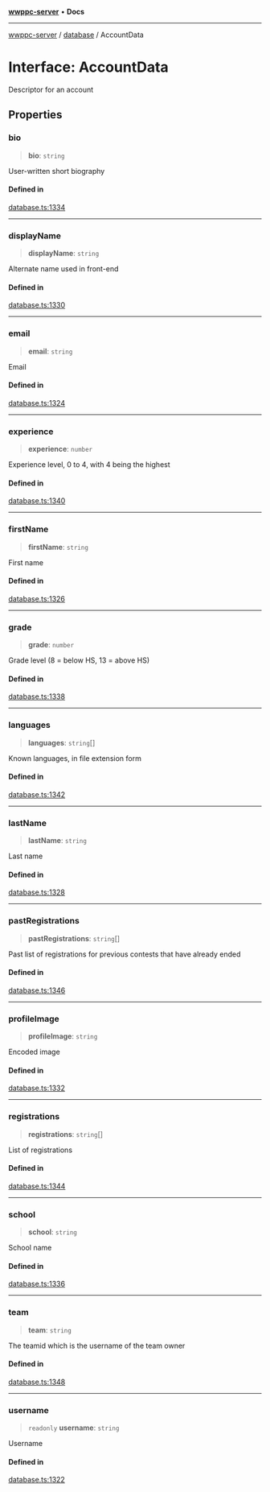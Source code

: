 [**wwppc-server**](../../README.md) • **Docs**

***

[wwppc-server](../../modules.md) / [database](../README.md) / AccountData

# Interface: AccountData

Descriptor for an account

## Properties

### bio

> **bio**: `string`

User-written short biography

#### Defined in

[database.ts:1334](https://github.com/WWPPC/WWPPC-server/blob/64a61903b5a0f4aa306afe641a1ba5b173736b1a/src/database.ts#L1334)

***

### displayName

> **displayName**: `string`

Alternate name used in front-end

#### Defined in

[database.ts:1330](https://github.com/WWPPC/WWPPC-server/blob/64a61903b5a0f4aa306afe641a1ba5b173736b1a/src/database.ts#L1330)

***

### email

> **email**: `string`

Email

#### Defined in

[database.ts:1324](https://github.com/WWPPC/WWPPC-server/blob/64a61903b5a0f4aa306afe641a1ba5b173736b1a/src/database.ts#L1324)

***

### experience

> **experience**: `number`

Experience level, 0 to 4, with 4 being the highest

#### Defined in

[database.ts:1340](https://github.com/WWPPC/WWPPC-server/blob/64a61903b5a0f4aa306afe641a1ba5b173736b1a/src/database.ts#L1340)

***

### firstName

> **firstName**: `string`

First name

#### Defined in

[database.ts:1326](https://github.com/WWPPC/WWPPC-server/blob/64a61903b5a0f4aa306afe641a1ba5b173736b1a/src/database.ts#L1326)

***

### grade

> **grade**: `number`

Grade level (8 = below HS, 13 = above HS)

#### Defined in

[database.ts:1338](https://github.com/WWPPC/WWPPC-server/blob/64a61903b5a0f4aa306afe641a1ba5b173736b1a/src/database.ts#L1338)

***

### languages

> **languages**: `string`[]

Known languages, in file extension form

#### Defined in

[database.ts:1342](https://github.com/WWPPC/WWPPC-server/blob/64a61903b5a0f4aa306afe641a1ba5b173736b1a/src/database.ts#L1342)

***

### lastName

> **lastName**: `string`

Last name

#### Defined in

[database.ts:1328](https://github.com/WWPPC/WWPPC-server/blob/64a61903b5a0f4aa306afe641a1ba5b173736b1a/src/database.ts#L1328)

***

### pastRegistrations

> **pastRegistrations**: `string`[]

Past list of registrations for previous contests that have already ended

#### Defined in

[database.ts:1346](https://github.com/WWPPC/WWPPC-server/blob/64a61903b5a0f4aa306afe641a1ba5b173736b1a/src/database.ts#L1346)

***

### profileImage

> **profileImage**: `string`

Encoded image

#### Defined in

[database.ts:1332](https://github.com/WWPPC/WWPPC-server/blob/64a61903b5a0f4aa306afe641a1ba5b173736b1a/src/database.ts#L1332)

***

### registrations

> **registrations**: `string`[]

List of registrations

#### Defined in

[database.ts:1344](https://github.com/WWPPC/WWPPC-server/blob/64a61903b5a0f4aa306afe641a1ba5b173736b1a/src/database.ts#L1344)

***

### school

> **school**: `string`

School name

#### Defined in

[database.ts:1336](https://github.com/WWPPC/WWPPC-server/blob/64a61903b5a0f4aa306afe641a1ba5b173736b1a/src/database.ts#L1336)

***

### team

> **team**: `string`

The teamid which is the username of the team owner

#### Defined in

[database.ts:1348](https://github.com/WWPPC/WWPPC-server/blob/64a61903b5a0f4aa306afe641a1ba5b173736b1a/src/database.ts#L1348)

***

### username

> `readonly` **username**: `string`

Username

#### Defined in

[database.ts:1322](https://github.com/WWPPC/WWPPC-server/blob/64a61903b5a0f4aa306afe641a1ba5b173736b1a/src/database.ts#L1322)
